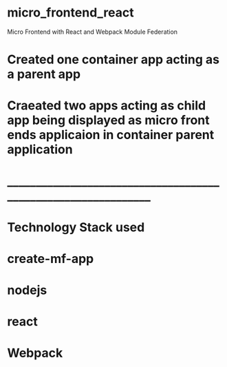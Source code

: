# micro_frontend_react
Micro Frontend with React and  Webpack Module Federation

# Created one container app acting as a parent app
# Craeated two apps acting as child app being displayed as micro front ends applicaion in container parent application

# ______________________________________________________________

# Technology Stack used
# create-mf-app 
# nodejs
# react
# Webpack

